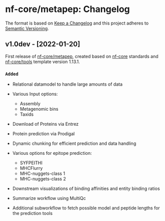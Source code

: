 # nf-core/metapep: Changelog

The format is based on [Keep a Changelog](https://keepachangelog.com/en/1.0.0/)
and this project adheres to [Semantic Versioning](https://semver.org/spec/v2.0.0.html).

## v1.0dev - [2022-01-20]

First release of [nf-core/metapep](https://nf-co.re/metapep/dev), created based on [nf-core](https://nf-co.re) standards and [nf-core/tools](https://nf-co.re/tools) template version 1.13.1.

### `Added`

- Relational datamodel to handle large amounts of data
- Various Input options:
  - Assembly
  - Metagenomic bins
  - Taxids
- Download of Proteins via Entrez
- Protein prediction via Prodigal
- Dynamic chunking for efficient prediction and data handling
- Various options for epitope prediction:
  - SYFPEITHI
  - MHCFlurry
  - MHC-nuggets-class 1
  - MHC-nuggets-class 2
- Downstream visualizations of binding affinities and entity binding ratios
- Summarize workflow using MultiQc

- Additional subworkflow to fetch possible model and peptide lengths for the prediction tools
